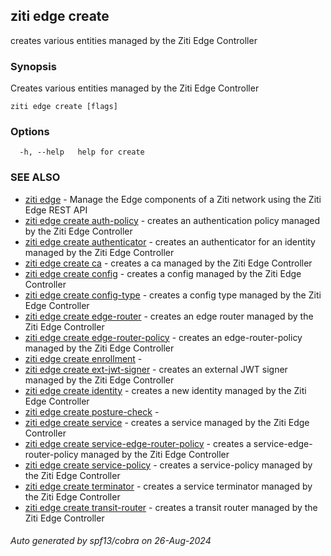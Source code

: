 ## ziti edge create

creates various entities managed by the Ziti Edge Controller

### Synopsis

Creates various entities managed by the Ziti Edge Controller

```
ziti edge create [flags]
```

### Options

```
  -h, --help   help for create
```

### SEE ALSO

* [ziti edge](../edge.md)	 - Manage the Edge components of a Ziti network using the Ziti Edge REST API
* [ziti edge create auth-policy](auth-policy/auth-policy.md)	 - creates an authentication policy managed by the Ziti Edge Controller
* [ziti edge create authenticator](authenticator/authenticator.md)	 - creates an authenticator for an identity managed by the Ziti Edge Controller
* [ziti edge create ca](ca/ca.md)	 - creates a ca managed by the Ziti Edge Controller
* [ziti edge create config](config/config.md)	 - creates a config managed by the Ziti Edge Controller
* [ziti edge create config-type](config-type/config-type.md)	 - creates a config type managed by the Ziti Edge Controller
* [ziti edge create edge-router](edge-router/edge-router.md)	 - creates an edge router managed by the Ziti Edge Controller
* [ziti edge create edge-router-policy](edge-router-policy/edge-router-policy.md)	 - creates an edge-router-policy managed by the Ziti Edge Controller
* [ziti edge create enrollment](enrollment/enrollment.md)	 - 
* [ziti edge create ext-jwt-signer](ext-jwt-signer/ext-jwt-signer.md)	 - creates an external JWT signer managed by the Ziti Edge Controller
* [ziti edge create identity](identity/identity.md)	 - creates a new identity managed by the Ziti Edge Controller
* [ziti edge create posture-check](posture-check/posture-check.md)	 - 
* [ziti edge create service](service/service.md)	 - creates a service managed by the Ziti Edge Controller
* [ziti edge create service-edge-router-policy](service-edge-router-policy/service-edge-router-policy.md)	 - creates a service-edge-router-policy managed by the Ziti Edge Controller
* [ziti edge create service-policy](service-policy/service-policy.md)	 - creates a service-policy managed by the Ziti Edge Controller
* [ziti edge create terminator](terminator/terminator.md)	 - creates a service terminator managed by the Ziti Edge Controller
* [ziti edge create transit-router](transit-router/transit-router.md)	 - creates a transit router managed by the Ziti Edge Controller

###### Auto generated by spf13/cobra on 26-Aug-2024
